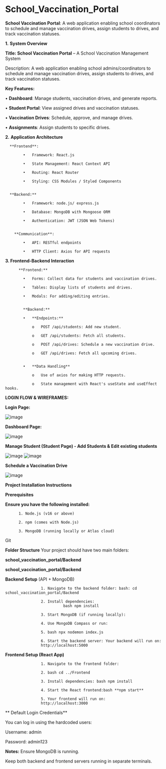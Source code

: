 # School_Vaccination_Portal
**School Vaccination Portal**: A web application enabling school coordinators to schedule and manage vaccination drives, assign students to drives, and track vaccination statuses.


**1.** **System Overview**

**Title: School Vaccination Portal** – A School Vaccination Management System

Description: A web application enabling school admins/coordinators to schedule and manage vaccination drives, assign students to drives, and track vaccination statuses.

**Key Features:**

•	**Dashboard**: Manage students, vaccination drives, and generate reports.

•	**Student Portal**: View assigned drives and vaccination statuses.

•	**Vaccination Drives**: Schedule, approve, and manage drives.

•	**Assignments**: Assign students to specific drives.



**2.** **Application Architecture**

      **Frontend**:

            •	Framework: React.js
            
            •	State Management: React Context API
            
            •	Routing: React Router
            
            •	Styling: CSS Modules / Styled Components


      **Backend:**

            •	Framework: node.js/ express.js

            •	Database: MongoDB with Mongoose ORM

            •	Authentication: JWT (JSON Web Tokens)


        **Communication**:

            •	API: RESTful endpoints

            •	HTTP Client: Axios for API requests



**3. Frontend-Backend Interaction**

          **Frontend:**

            •	Forms: Collect data for students and vaccination drives.

            •	Tables: Display lists of students and drives.

            •	Modals: For adding/editing entries.


            **Backend:**

            •	**Endpoints:**
                
                o	POST /api/students: Add new student.

                o	GET /api/students: Fetch all students.

                o	POST /api/drives: Schedule a new vaccination drive.

                o	GET /api/drives: Fetch all upcoming drives.


            •	**Data Handling**

                o	Use of axios for making HTTP requests.

                o	State management with React's useState and useEffect hooks.




**LOGIN FLOW & WIREFRAMES:**

**Login Page:**

![image](https://github.com/user-attachments/assets/eb0583e7-6b14-428b-9b68-c9eece95cf61)


**Dashboard Page:**

![image](https://github.com/user-attachments/assets/2feeda54-3d9e-4062-b663-0637db66dc9a)


**Manage Student (Student Page)  - Add Students & Edit existing students**

![image](https://github.com/user-attachments/assets/01eed0fa-a253-414c-a727-e82412301fd1)
![image](https://github.com/user-attachments/assets/f7d0c6f9-1439-47e7-be4c-0b77f64b1de5)


**Schedule a Vaccination Drive**

![image](https://github.com/user-attachments/assets/3a21caf1-5d11-4795-89c5-f943bb5e2d17)




**Project Installation Instructions**

**Prerequisites**

**Ensure you have the following installed:**

          1. Node.js (v16 or above)

          2. npm (comes with Node.js)

          3. MongoDB (running locally or Atlas cloud)

Git

**Folder Structure** Your project should have two main folders:

**school_vaccination_portal/Backend**

**school_vaccination_portal/Backend**


**Backend Setup** (API + MongoDB)

                    1. Navigate to the backend folder: bash: cd school_vaccination_portal/Backend

                    2. Install dependencies:
                              bash npm install

                    3. Start MongoDB (if running locally):

                    4. Use MongoDB Compass or run:

                    5. bash npx nodemon index.js

                    6. Start the backend server: Your backend will run on:  
                    http://localhost:5000

**Frontend Setup (React App)**

                    1. Navigate to the frontend folder:

                    2. bash cd ../Frontend

                    3. Install dependencies: bash npm install

                    4. Start the React frontend:bash **npm start**

                    5. Your frontend will run on: 
                    http://localhost:3000


** Default Login Credentials**

You can log in using the hardcoded users:

Username: admin

Password: admin123


**Notes:** Ensure MongoDB is running.

Keep both backend and frontend servers running in separate terminals.
